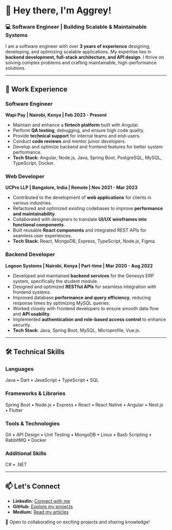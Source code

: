 # 👋 Hey there, I'm Aggrey!

### 💻 Software Engineer | Building Scalable & Maintainable Systems

I am a software engineer with over **3 years of experience** designing, developing, and optimizing scalable applications. My expertise lies in **backend development, full-stack architecture, and API design**. I thrive on solving complex problems and crafting maintainable, high-performance solutions.

---

## 🚀 Work Experience

### **Software Engineer**  
**Wapi Pay | Nairobi, Kenya | Feb 2023 - Present**  
- Maintain and enhance a **fintech platform** built with Angular.
- Perform **QA testing**, debugging, and ensure high code quality.
- Provide **technical support** for internal teams and end-users.
- Conduct **code reviews** and mentor junior developers.
- Develop and optimize backend and frontend features for better system performance.
- **Tech Stack:** Angular, Node.js, Java, Spring Boot, PostgreSQL, MySQL, TypeScript, Docker.

### **Web Developer**  
**UCPro LLP | Bangalore, India | Remote | Nov 2021 - Mar 2023**  
- Contributed to the development of **web applications** for clients in various industries.
- Refactored and optimized existing codebases to improve **performance and maintainability**.
- Collaborated with designers to translate **UI/UX wireframes into functional components**.
- Built reusable **React components** and integrated REST APIs for seamless user experiences.
- **Tech Stack:** React, MongoDB, Express, TypeScript, Node.js, Figma.

### **Backend Developer**  
**Logoon Systems | Nairobi, Kenya | Part-time | Mar 2020 - Aug 2022**  
- Developed and maintained **backend services** for the Genesys ERP system, specifically the student module.
- Designed and optimized **RESTful APIs** for seamless integration with frontend systems.
- Improved database **performance and query efficiency**, reducing response times by optimizing MySQL queries.
- Worked closely with frontend developers to ensure smooth data flow and **API usability**.
- Implemented **authentication and role-based access control** to enhance security.
- **Tech Stack:** Java, Spring Boot, MySQL, Microprofile, Vue.js.

---

## 🛠️ Technical Skills

### **Languages**  
Java • Dart • JavaScript • TypeScript • SQL

### **Frameworks & Libraries**  
Spring Boot • Node.js • Express • React • React Native • Angular • Nest.js • Flutter

### **Tools & Technologies**  
Git • API Design • Unit Testing • MongoDB • Linux • Bash Scripting • RabbitMQ • Docker

### **Additional Skills**  
C# • .NET

---

## 📫 Let's Connect
- **LinkedIn:** [Connect with me](#)
- **GitHub:** [Explore my projects](#)
- **Medium:** [Read my articles](#)

🚀 Open to collaborating on exciting projects and sharing knowledge!

